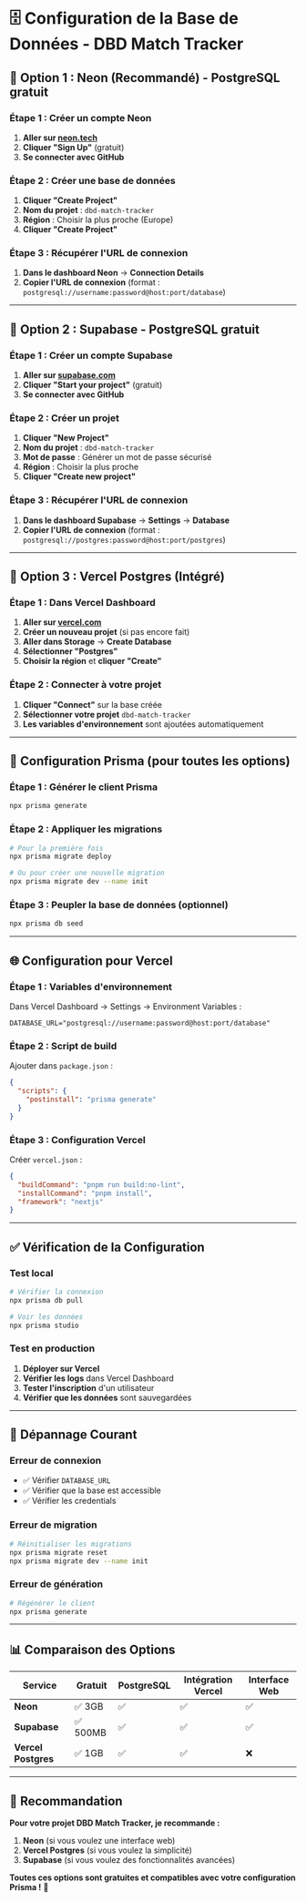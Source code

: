 # 🗄️ Configuration de la Base de Données - DBD Match Tracker

## 🎯 **Option 1 : Neon (Recommandé) - PostgreSQL gratuit**

### **Étape 1 : Créer un compte Neon**

1. **Aller sur [neon.tech](https://neon.tech)**
2. **Cliquer "Sign Up"** (gratuit)
3. **Se connecter avec GitHub**

### **Étape 2 : Créer une base de données**

1. **Cliquer "Create Project"**
2. **Nom du projet** : `dbd-match-tracker`
3. **Région** : Choisir la plus proche (Europe)
4. **Cliquer "Create Project"**

### **Étape 3 : Récupérer l'URL de connexion**

1. **Dans le dashboard Neon** → **Connection Details**
2. **Copier l'URL de connexion** (format : `postgresql://username:password@host:port/database`)

---

## 🎯 **Option 2 : Supabase - PostgreSQL gratuit**

### **Étape 1 : Créer un compte Supabase**

1. **Aller sur [supabase.com](https://supabase.com)**
2. **Cliquer "Start your project"** (gratuit)
3. **Se connecter avec GitHub**

### **Étape 2 : Créer un projet**

1. **Cliquer "New Project"**
2. **Nom du projet** : `dbd-match-tracker`
3. **Mot de passe** : Générer un mot de passe sécurisé
4. **Région** : Choisir la plus proche
5. **Cliquer "Create new project"**

### **Étape 3 : Récupérer l'URL de connexion**

1. **Dans le dashboard Supabase** → **Settings** → **Database**
2. **Copier l'URL de connexion** (format : `postgresql://postgres:password@host:port/postgres`)

---

## 🎯 **Option 3 : Vercel Postgres (Intégré)**

### **Étape 1 : Dans Vercel Dashboard**

1. **Aller sur [vercel.com](https://vercel.com)**
2. **Créer un nouveau projet** (si pas encore fait)
3. **Aller dans Storage** → **Create Database**
4. **Sélectionner "Postgres"**
5. **Choisir la région** et **cliquer "Create"**

### **Étape 2 : Connecter à votre projet**

1. **Cliquer "Connect"** sur la base créée
2. **Sélectionner votre projet** `dbd-match-tracker`
3. **Les variables d'environnement** sont ajoutées automatiquement

---

## 🔧 **Configuration Prisma (pour toutes les options)**

### **Étape 1 : Générer le client Prisma**

```bash
npx prisma generate
```

### **Étape 2 : Appliquer les migrations**

```bash
# Pour la première fois
npx prisma migrate deploy

# Ou pour créer une nouvelle migration
npx prisma migrate dev --name init
```

### **Étape 3 : Peupler la base de données (optionnel)**

```bash
npx prisma db seed
```

---

## 🌐 **Configuration pour Vercel**

### **Étape 1 : Variables d'environnement**

Dans Vercel Dashboard → Settings → Environment Variables :

```env
DATABASE_URL="postgresql://username:password@host:port/database"
```

### **Étape 2 : Script de build**

Ajouter dans `package.json` :

```json
{
  "scripts": {
    "postinstall": "prisma generate"
  }
}
```

### **Étape 3 : Configuration Vercel**

Créer `vercel.json` :

```json
{
  "buildCommand": "pnpm run build:no-lint",
  "installCommand": "pnpm install",
  "framework": "nextjs"
}
```

---

## ✅ **Vérification de la Configuration**

### **Test local**

```bash
# Vérifier la connexion
npx prisma db pull

# Voir les données
npx prisma studio
```

### **Test en production**

1. **Déployer sur Vercel**
2. **Vérifier les logs** dans Vercel Dashboard
3. **Tester l'inscription** d'un utilisateur
4. **Vérifier que les données** sont sauvegardées

---

## 🚨 **Dépannage Courant**

### **Erreur de connexion**

- ✅ Vérifier `DATABASE_URL`
- ✅ Vérifier que la base est accessible
- ✅ Vérifier les credentials

### **Erreur de migration**

```bash
# Réinitialiser les migrations
npx prisma migrate reset
npx prisma migrate dev --name init
```

### **Erreur de génération**

```bash
# Régénérer le client
npx prisma generate
```

---

## 📊 **Comparaison des Options**

| Service             | Gratuit  | PostgreSQL | Intégration Vercel | Interface Web |
| ------------------- | -------- | ---------- | ------------------ | ------------- |
| **Neon**            | ✅ 3GB   | ✅         | ✅                 | ✅            |
| **Supabase**        | ✅ 500MB | ✅         | ✅                 | ✅            |
| **Vercel Postgres** | ✅ 1GB   | ✅         | ✅                 | ❌            |

---

## 🎯 **Recommandation**

**Pour votre projet DBD Match Tracker, je recommande :**

1. **Neon** (si vous voulez une interface web)
2. **Vercel Postgres** (si vous voulez la simplicité)
3. **Supabase** (si vous voulez des fonctionnalités avancées)

**Toutes ces options sont gratuites et compatibles avec votre configuration Prisma !** 🚀
